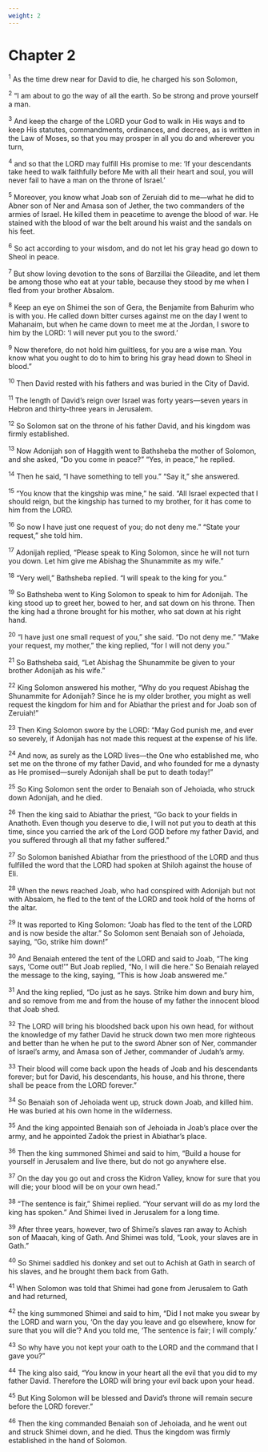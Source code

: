 ```yaml
---
weight: 2
---
```


# Chapter 2

<sup>1</sup> As the time drew near for David to die, he charged his son Solomon, 

<sup>2</sup> “I am about to go the way of all the earth. So be strong and prove yourself a man. 

<sup>3</sup> And keep the charge of the LORD your God to walk in His ways and to keep His statutes, commandments, ordinances, and decrees, as is written in the Law of Moses, so that you may prosper in all you do and wherever you turn, 

<sup>4</sup> and so that the LORD may fulfill His promise to me: ‘If your descendants take heed to walk faithfully before Me with all their heart and soul, you will never fail to have a man on the throne of Israel.’ 

<sup>5</sup> Moreover, you know what Joab son of Zeruiah did to me—what he did to Abner son of Ner and Amasa son of Jether, the two commanders of the armies of Israel. He killed them in peacetime to avenge the blood of war. He stained with the blood of war the belt around his waist and the sandals on his feet. 

<sup>6</sup> So act according to your wisdom, and do not let his gray head go down to Sheol in peace. 

<sup>7</sup> But show loving devotion to the sons of Barzillai the Gileadite, and let them be among those who eat at your table, because they stood by me when I fled from your brother Absalom. 

<sup>8</sup> Keep an eye on Shimei the son of Gera, the Benjamite from Bahurim who is with you. He called down bitter curses against me on the day I went to Mahanaim, but when he came down to meet me at the Jordan, I swore to him by the LORD: ‘I will never put you to the sword.’ 

<sup>9</sup> Now therefore, do not hold him guiltless, for you are a wise man. You know what you ought to do to him to bring his gray head down to Sheol in blood.” 

<sup>10</sup> Then David rested with his fathers and was buried in the City of David. 

<sup>11</sup> The length of David’s reign over Israel was forty years—seven years in Hebron and thirty-three years in Jerusalem. 

<sup>12</sup> So Solomon sat on the throne of his father David, and his kingdom was firmly established. 

<sup>13</sup> Now Adonijah son of Haggith went to Bathsheba the mother of Solomon, and she asked, “Do you come in peace?” “Yes, in peace,” he replied. 

<sup>14</sup> Then he said, “I have something to tell you.” “Say it,” she answered. 

<sup>15</sup> “You know that the kingship was mine,” he said. “All Israel expected that I should reign, but the kingship has turned to my brother, for it has come to him from the LORD. 

<sup>16</sup> So now I have just one request of you; do not deny me.” “State your request,” she told him. 

<sup>17</sup> Adonijah replied, “Please speak to King Solomon, since he will not turn you down. Let him give me Abishag the Shunammite as my wife.” 

<sup>18</sup> “Very well,” Bathsheba replied. “I will speak to the king for you.” 

<sup>19</sup> So Bathsheba went to King Solomon to speak to him for Adonijah. The king stood up to greet her, bowed to her, and sat down on his throne. Then the king had a throne brought for his mother, who sat down at his right hand. 

<sup>20</sup> “I have just one small request of you,” she said. “Do not deny me.” “Make your request, my mother,” the king replied, “for I will not deny you.” 

<sup>21</sup> So Bathsheba said, “Let Abishag the Shunammite be given to your brother Adonijah as his wife.” 

<sup>22</sup> King Solomon answered his mother, “Why do you request Abishag the Shunammite for Adonijah? Since he is my older brother, you might as well request the kingdom for him and for Abiathar the priest and for Joab son of Zeruiah!” 

<sup>23</sup> Then King Solomon swore by the LORD: “May God punish me, and ever so severely, if Adonijah has not made this request at the expense of his life. 

<sup>24</sup> And now, as surely as the LORD lives—the One who established me, who set me on the throne of my father David, and who founded for me a dynasty as He promised—surely Adonijah shall be put to death today!” 

<sup>25</sup> So King Solomon sent the order to Benaiah son of Jehoiada, who struck down Adonijah, and he died. 

<sup>26</sup> Then the king said to Abiathar the priest, “Go back to your fields in Anathoth. Even though you deserve to die, I will not put you to death at this time, since you carried the ark of the Lord GOD before my father David, and you suffered through all that my father suffered.” 

<sup>27</sup> So Solomon banished Abiathar from the priesthood of the LORD and thus fulfilled the word that the LORD had spoken at Shiloh against the house of Eli. 

<sup>28</sup> When the news reached Joab, who had conspired with Adonijah but not with Absalom, he fled to the tent of the LORD and took hold of the horns of the altar. 

<sup>29</sup> It was reported to King Solomon: “Joab has fled to the tent of the LORD and is now beside the altar.” So Solomon sent Benaiah son of Jehoiada, saying, “Go, strike him down!” 

<sup>30</sup> And Benaiah entered the tent of the LORD and said to Joab, “The king says, ‘Come out!’” But Joab replied, “No, I will die here.” So Benaiah relayed the message to the king, saying, “This is how Joab answered me.” 

<sup>31</sup> And the king replied, “Do just as he says. Strike him down and bury him, and so remove from me and from the house of my father the innocent blood that Joab shed. 

<sup>32</sup> The LORD will bring his bloodshed back upon his own head, for without the knowledge of my father David he struck down two men more righteous and better than he when he put to the sword Abner son of Ner, commander of Israel’s army, and Amasa son of Jether, commander of Judah’s army. 

<sup>33</sup> Their blood will come back upon the heads of Joab and his descendants forever; but for David, his descendants, his house, and his throne, there shall be peace from the LORD forever.” 

<sup>34</sup> So Benaiah son of Jehoiada went up, struck down Joab, and killed him. He was buried at his own home in the wilderness. 

<sup>35</sup> And the king appointed Benaiah son of Jehoiada in Joab’s place over the army, and he appointed Zadok the priest in Abiathar’s place. 

<sup>36</sup> Then the king summoned Shimei and said to him, “Build a house for yourself in Jerusalem and live there, but do not go anywhere else. 

<sup>37</sup> On the day you go out and cross the Kidron Valley, know for sure that you will die; your blood will be on your own head.” 

<sup>38</sup> “The sentence is fair,” Shimei replied. “Your servant will do as my lord the king has spoken.” And Shimei lived in Jerusalem for a long time. 

<sup>39</sup> After three years, however, two of Shimei’s slaves ran away to Achish son of Maacah, king of Gath. And Shimei was told, “Look, your slaves are in Gath.” 

<sup>40</sup> So Shimei saddled his donkey and set out to Achish at Gath in search of his slaves, and he brought them back from Gath. 

<sup>41</sup> When Solomon was told that Shimei had gone from Jerusalem to Gath and had returned, 

<sup>42</sup> the king summoned Shimei and said to him, “Did I not make you swear by the LORD and warn you, ‘On the day you leave and go elsewhere, know for sure that you will die’? And you told me, ‘The sentence is fair; I will comply.’ 

<sup>43</sup> So why have you not kept your oath to the LORD and the command that I gave you?” 

<sup>44</sup> The king also said, “You know in your heart all the evil that you did to my father David. Therefore the LORD will bring your evil back upon your head. 

<sup>45</sup> But King Solomon will be blessed and David’s throne will remain secure before the LORD forever.” 

<sup>46</sup> Then the king commanded Benaiah son of Jehoiada, and he went out and struck Shimei down, and he died. Thus the kingdom was firmly established in the hand of Solomon. 



